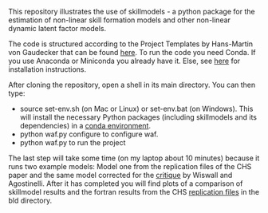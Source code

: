 This repository illustrates the use of skillmodels - a python package for the estimation of non-linear skill formation models and other non-linear dynamic latent factor models.

The code is structured according to the Project Templates by Hans-Martin von Gaudecker that can be found [here](https://github.com/hmgaudecker/econ-project-templates). To run the code you need Conda. If you use Anaconda or Miniconda you already have it. Else, see [here](http://conda.pydata.org/docs/install/quick.html) for installation instructions.

After cloning the repository, open a shell in its main directory. You can then type:

* source set-env.sh (on Mac or Linux) or set-env.bat (on Windows). This will install the necessary Python packages (including skillmodels and its dependencies) in a [conda environment](http://conda.pydata.org/docs/using/envs.html).
* python waf.py configure to configure waf.
* python waf.py to run the project

The last step will take some time (on my laptop about 10 minutes) because it runs two example models: Model one from the replication files of the CHS paper and the same model corrected for the [critique](https://dl.dropboxusercontent.com/u/33774399/wiswall_webpage/agostinelli_wiswall_renormalizations.pdf) by Wiswall and Agostinelli. After it has completed you will find plots of a comparison of skillmodel results and the fortran results from the CHS [replication files](https://www.econometricsociety.org/content/supplement-estimating-technology-cognitive-and-noncognitive-skill-formation-0) in the bld directory.

